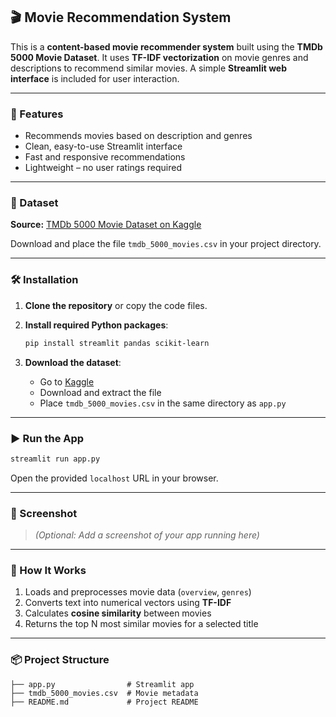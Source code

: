## 🎬 Movie Recommendation System

This is a **content-based movie recommender system** built using the **TMDb 5000 Movie Dataset**. It uses **TF-IDF vectorization** on movie genres and descriptions to recommend similar movies. A simple **Streamlit web interface** is included for user interaction.

---

### 🚀 Features

* Recommends movies based on description and genres
* Clean, easy-to-use Streamlit interface
* Fast and responsive recommendations
* Lightweight – no user ratings required

---

### 📁 Dataset

**Source:** [TMDb 5000 Movie Dataset on Kaggle](https://www.kaggle.com/datasets/tmdb/tmdb-movie-metadata)

Download and place the file `tmdb_5000_movies.csv` in your project directory.

---

### 🛠 Installation

1. **Clone the repository** or copy the code files.

2. **Install required Python packages**:

   ```bash
   pip install streamlit pandas scikit-learn
   ```

3. **Download the dataset**:

   * Go to [Kaggle](https://www.kaggle.com/datasets/tmdb/tmdb-movie-metadata)
   * Download and extract the file
   * Place `tmdb_5000_movies.csv` in the same directory as `app.py`

---

### ▶️ Run the App

```bash
streamlit run app.py
```

Open the provided `localhost` URL in your browser.

---

### 📸 Screenshot

> *(Optional: Add a screenshot of your app running here)*

---

### 🧠 How It Works

1. Loads and preprocesses movie data (`overview`, `genres`)
2. Converts text into numerical vectors using **TF-IDF**
3. Calculates **cosine similarity** between movies
4. Returns the top N most similar movies for a selected title

---

### 📦 Project Structure

```
├── app.py                # Streamlit app
├── tmdb_5000_movies.csv  # Movie metadata
├── README.md             # Project README
